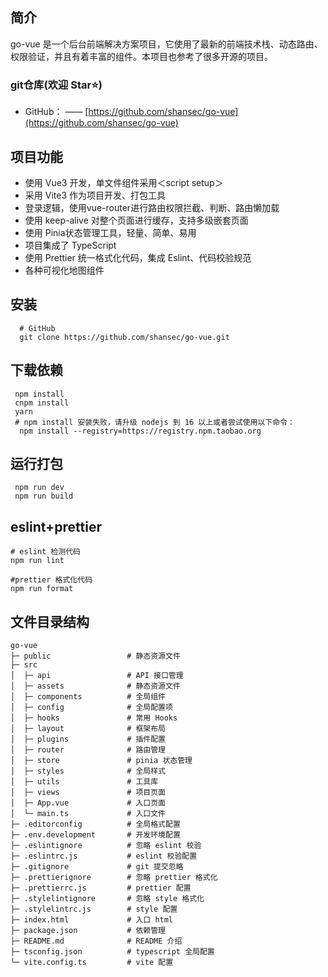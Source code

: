 ## 简介
go-vue 是一个后台前端解决方案项目，它使用了最新的前端技术栈、动态路由、权限验证，并且有着丰富的组件。本项目也参考了很多开源的项目。


### git仓库(欢迎 Star⭐)
- GitHub： —— [https://github.com/shansec/go-vue](https://github.com/shansec/go-vue)

## 项目功能
- 使用 Vue3 开发，单文件组件采用＜script setup＞
- 采用 Vite3 作为项目开发、打包工具
- 登录逻辑，使用vue-router进行路由权限拦截、判断、路由懒加载
- 使用 keep-alive 对整个页面进行缓存，支持多级嵌套页面
- 使用 Pinia状态管理工具，轻量、简单、易用
- 项目集成了 TypeScript
- 使用 Prettier 统一格式化代码，集成 Eslint、代码校验规范
- 各种可视化地图组件

## 安装
```
  # GitHub
  git clone https://github.com/shansec/go-vue.git
```

## 下载依赖
```
 npm install
 cnpm install
 yarn 
 # npm install 安装失败，请升级 nodejs 到 16 以上或者尝试使用以下命令：
  npm install --registry=https://registry.npm.taobao.org
```

## 运行打包
```
 npm run dev
 npm run build 
```

## eslint+prettier
```
# eslint 检测代码
npm run lint

#prettier 格式化代码
npm run format
```

## 文件目录结构
```
go-vue
├─ public                 # 静态资源文件
├─ src
│  ├─ api                 # API 接口管理
│  ├─ assets              # 静态资源文件
│  ├─ components          # 全局组件
│  ├─ config              # 全局配置项
│  ├─ hooks               # 常用 Hooks
│  ├─ layout              # 框架布局
│  ├─ plugins             # 插件配置
│  ├─ router              # 路由管理
│  ├─ store               # pinia 状态管理
│  ├─ styles              # 全局样式
│  ├─ utils               # 工具库
│  ├─ views               # 项目页面
│  ├─ App.vue             # 入口页面
│  └─ main.ts             # 入口文件
├─ .editorconfig          # 全局格式配置
├─ .env.development       # 开发环境配置
├─ .eslintignore          # 忽略 eslint 校验
├─ .eslintrc.js           # eslint 校验配置
├─ .gitignore             # git 提交忽略
├─ .prettierignore        # 忽略 prettier 格式化
├─ .prettierrc.js         # prettier 配置
├─ .stylelintignore       # 忽略 style 格式化
├─ .stylelintrc.js        # style 配置
├─ index.html             # 入口 html
├─ package.json           # 依赖管理
├─ README.md              # README 介绍
├─ tsconfig.json          # typescript 全局配置
└─ vite.config.ts         # vite 配置
```
